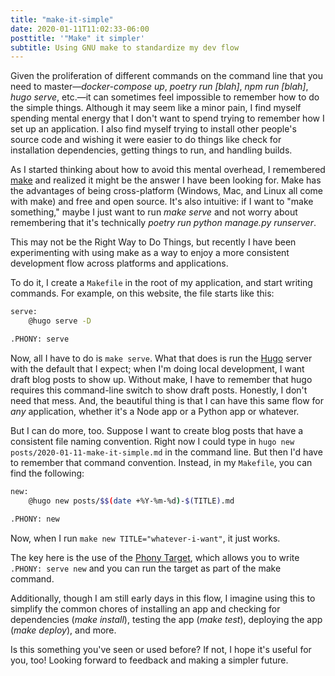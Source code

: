 ```yaml
---
title: "make-it-simple"
date: 2020-01-11T11:02:33-06:00
posttitle: '"Make" it simpler'
subtitle: Using GNU make to standardize my dev flow
---
```


Given the proliferation of different commands on the command line that you need to master—*docker-compose up*, *poetry run [blah]*, *npm run [blah]*, *hugo serve*, etc.—it can sometimes feel impossible to remember how to do the simple things. Although it may seem like a minor pain, I find myself spending mental energy that I don't want to spend trying to remember how I set up an application. I also find myself trying to install other people's source code and wishing it were easier to do things like check for installation dependencies, getting things to run, and handling builds.

As I started thinking about how to avoid this mental overhead, I remembered [make](https://www.gnu.org/software/make/manual/make.html) and realized it might be the answer I have been looking for. Make has the advantages of being cross-platform (Windows, Mac, and Linux all come with make) and free and open source. It's also intuitive: if I want to "make something," maybe I just want to run *make serve* and not worry about remembering that it's technically *poetry run python manage.py runserver*.

This may not be the Right Way to Do Things, but recently I have been experimenting with using make as a way to enjoy a more consistent development flow across platforms and applications.

To do it, I create a `Makefile` in the root of my application, and start writing commands. For example, on this website, the file starts like this:

``` sh
serve:
	@hugo serve -D

.PHONY: serve
```

Now, all I have to do is `make serve`. What that does is run the [Hugo](https://gohugo.io) server with the default that I expect; when I'm doing local development, I want draft blog posts to show up. Without make, I have to remember that hugo requires this command-line switch to show draft posts. Honestly, I don't need that mess. And, the beautiful thing is that I can have this same flow for _any_ application, whether it's a Node app or a Python app or whatever.

But I can do more, too. Suppose I want to create blog posts that have a consistent file naming convention. Right now I could type in `hugo new posts/2020-01-11-make-it-simple.md` in the command line. But then I'd have to remember that command convention. Instead, in my `Makefile`, you can find the following:

``` sh
new:
	@hugo new posts/$$(date +%Y-%m-%d)-$(TITLE).md

.PHONY: new
```

Now, when I run `make new TITLE="whatever-i-want"`, it just works.

The key here is the use of the [Phony Target](https://www.gnu.org/software/make/manual/make.html#Phony-Targets), which allows you to write `.PHONY: serve new` and you can run the target as part of the make command.

Additionally, though I am still early days in this flow, I imagine using this to simplify the common chores of installing an app and checking for dependencies (*make install*), testing the app (*make test*), deploying the app (*make deploy*), and more.

Is this something you've seen or used before? If not, I hope it's useful for you, too! Looking forward to feedback and making a simpler future.
